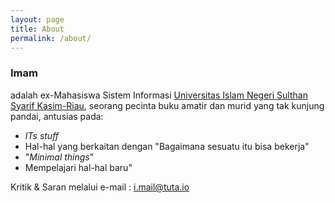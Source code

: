 ```yaml
---
layout: page
title: About
permalink: /about/
---
```

### Imam

adalah ex-Mahasiswa Sistem Informasi [Universitas Islam Negeri Sulthan Syarif Kasim-Riau](), seorang pecinta buku amatir dan murid yang tak kunjung pandai, antusias pada:
- *ITs stuff*
- Hal-hal yang berkaitan dengan "Bagaimana sesuatu itu bisa bekerja"
- "*Minimal things*"
- Mempelajari hal-hal baru"

Kritik & Saran melalui e-mail		: [i.mail@tuta.io](mailto:i.mail@tuta.io)
